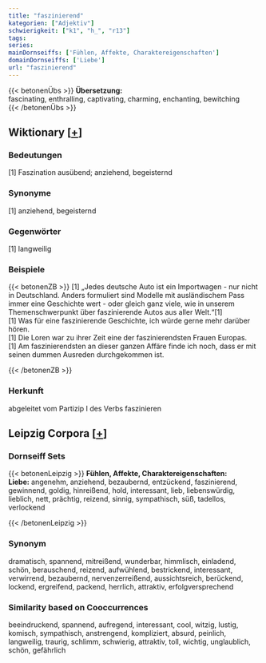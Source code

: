 ```yaml
---
title: "faszinierend"
kategorien: ["Adjektiv"]
schwierigkeit: ["k1", "h_", "r13"]
tags:
series:
mainDornseiffs: ['Fühlen, Affekte, Charaktereigenschaften']
domainDornseiffs: ['Liebe']
url: "faszinierend"
---
```


{{< betonenÜbs >}}
**Übersetzung:**  
fascinating, enthralling, captivating, charming, enchanting, bewitching  
{{< /betonenÜbs >}}

## Wiktionary [[+](https://de.wiktionary.org/wiki/faszinierend)]

### Bedeutungen
[1] Faszination ausübend; anziehend, begeisternd  

### Synonyme
[1] anziehend, begeisternd  

### Gegenwörter
[1] langweilig  

### Beispiele
{{< betonenZB >}}
[1] „Jedes deutsche Auto ist ein Importwagen - nur nicht in Deutschland. Anders formuliert sind Modelle mit ausländischem Pass immer eine Geschichte wert - oder gleich ganz viele, wie in unserem Themenschwerpunkt über faszinierende Autos aus aller Welt.“[1]  
[1] Was für eine faszinierende Geschichte, ich würde gerne mehr darüber hören.  
[1] Die Loren war zu ihrer Zeit eine der faszinierendsten Frauen Europas.  
[1] Am faszinierendsten an dieser ganzen Affäre finde ich noch, dass er mit seinen dummen Ausreden durchgekommen ist.  

{{< /betonenZB >}}
### Herkunft
abgeleitet vom Partizip I des Verbs faszinieren  


## Leipzig Corpora [[+](https://corpora.uni-leipzig.de/en/res?word=faszinierend&corpusId=deu_newscrawl-public_2018)]

### Dornseiff Sets
{{< betonenLeipzig >}}
**Fühlen, Affekte, Charaktereigenschaften:**  
**Liebe:** angenehm, anziehend, bezaubernd, entzückend, faszinierend, gewinnend, goldig, hinreißend, hold, interessant, lieb, liebenswürdig, lieblich, nett, prächtig, reizend, sinnig, sympathisch, süß, tadellos, verlockend  

{{< /betonenLeipzig >}}

### Synonym
dramatisch, spannend, mitreißend, wunderbar, himmlisch, einladend, schön, berauschend, reizend, aufwühlend, bestrickend, interessant, verwirrend, bezaubernd, nervenzerreißend, aussichtsreich, berückend, lockend, ergreifend, packend, herrlich, attraktiv, erfolgversprechend


### Similarity based on Cooccurrences
beeindruckend, spannend, aufregend, interessant, cool, witzig, lustig, komisch, sympathisch, anstrengend, kompliziert, absurd, peinlich, langweilig, traurig, schlimm, schwierig, attraktiv, toll, wichtig, unglaublich, schön, gefährlich

